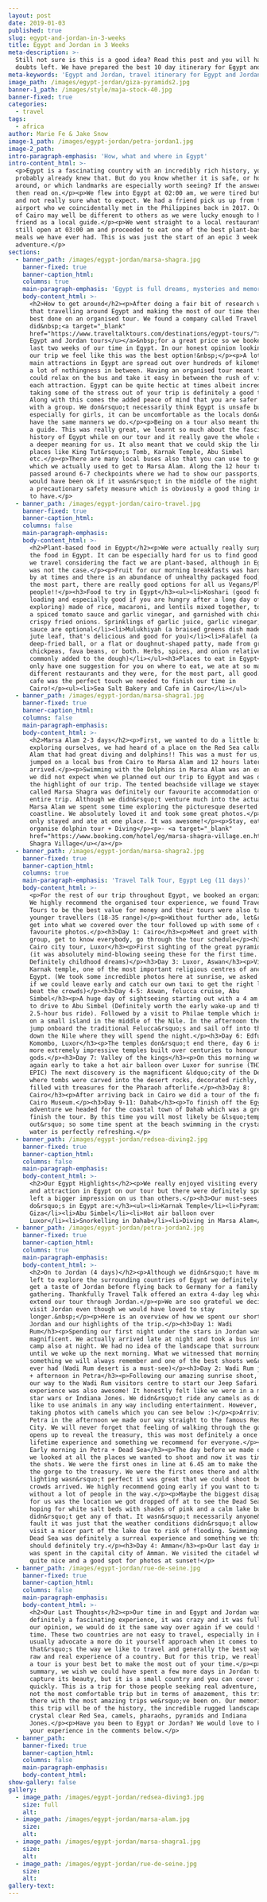 ```yaml
---
layout: post
date: 2019-01-03
published: true
slug: egypt-and-jordan-in-3-weeks
title: Egypt and Jordan in 3 Weeks
meta-description: >-
  Still not sure is this is a good idea? Read this post and you will have no
  doubts left. We have prepared the best 10 day itinerary for Egypt and Jordan.
meta-keywords: 'Egypt and Jordan, travel itinerary for Egypt and Jordan'
image_path: /images/egypt-jordan/giza-pyramids2.jpg
banner-1_path: /images/style/maja-stock-40.jpg
banner-fixed: true
categories:
  - travel
tags:
  - africa
author: Marie Fe & Jake Snow
image-1_path: /images/egypt-jordan/petra-jordan1.jpg
image-2_path:
intro-paragraph-emphasis: 'How, what and where in Egypt'
intro-content_html: >-
  <p>Egypt is a fascinating country with an incredibly rich history, you
  probably already knew that. But do you know whether it is safe, or how to get
  around, or which landmarks are especially worth seeing? If the answer is no
  then read on.</p><p>We flew into Egypt at 02:00 am, we were tired but excited
  and not really sure what to expect. We had a friend pick us up from the
  airport who we coincidentally met in the Philippines back in 2017. Our account
  of Cairo may well be different to others as we were lucky enough to have a
  friend as a local guide.</p><p>We went straight to a local restaurant that was
  still open at 03:00 am and proceeded to eat one of the best plant-based local
  meals we have ever had. This is was just the start of an epic 3 week Egypt
  adventure.</p>
sections:
  - banner_path: /images/egypt-jordan/marsa-shagra.jpg
    banner-fixed: true
    banner-caption_html:
    columns: true
    main-paragraph-emphasis: 'Egypt is full dreams, mysteries and memories'
    body-content_html: >-
      <h2>How to get around</h2><p>After doing a fair bit of research we decided
      that travelling around Egypt and making the most of our time there was
      best done on an organised tour. We found a company called Travel Talk that
      did&nbsp;<a target="_blank"
      href="https://www.traveltalktours.com/destinations/egypt-tours/"><u>15 day
      Egypt and Jordan tours</u></a>&nbsp;for a great price so we booked for the
      last two weeks of our time in Egypt. In our honest opinion looking back at
      our trip we feel like this was the best option!&nbsp;</p><p>A lot of the
      main attractions in Egypt are spread out over hundreds of kilometres with
      a lot of nothingness in between. Having an organised tour meant that we
      could relax on the bus and take it easy in between the rush of visiting
      each attraction. Egypt can be quite hectic at times albeit incredible so
      taking some of the stress out of your trip is definitely a good thing.
      Along with this comes the added peace of mind that you are safer being
      with a group. We don&rsquo;t necessarily think Egypt is unsafe but
      especially for girls, it can be uncomfortable as the locals don&rsquo;t
      have the same manners we do.</p><p>Being on a tour also meant that we had
      a guide. This was really great, we learnt so much about the fascinating
      history of Egypt while on our tour and it really gave the whole experience
      a deeper meaning for us. It also meant that we could skip the lines at
      places like King Tut&rsquo;s Tomb, Karnak Temple, Abu Simbel
      etc.</p><p>There are many local buses also that you can use to get around
      which we actually used to get to Marsa Alam. Along the 12 hour trip, we
      passed around 6-7 checkpoints where we had to show our passports, this
      would have been ok if it wasn&rsquo;t in the middle of the night. This is
      a precautionary safety measure which is obviously a good thing in general
      to have.</p>
  - banner_path: /images/egypt-jordan/cairo-travel.jpg
    banner-fixed: true
    banner-caption_html:
    columns: false
    main-paragraph-emphasis:
    body-content_html: >-
      <h2>Plant-based food in Egypt</h2><p>We were actually really surprised by
      the food in Egypt. It can be especially hard for us to find good food when
      we travel considering the fact we are plant-based, although in Egypt this
      was not the case.</p><p>Fruit for our morning breakfasts was hard to come
      by at times and there is an abundance of unhealthy packaged food, but for
      the most part, there are really good options for all us Vegans/Plant-based
      people!!</p><h3>Food to try in Egypt</h3><ul><li>Koshari (good for carb
      loading and especially good if you are hungry after a long day of
      exploring) made of rice, macaroni, and lentils mixed together, topped with
      a spiced tomato sauce and garlic vinegar, and garnished with chickpeas and
      crispy fried onions. Sprinklings of garlic juice, garlic vinegar, and hot
      sauce are optional</li><li>Mulukhiyah (a braised greens dish made with
      jute leaf, that's delicious and good for you)</li><li>Falafel (a
      deep-fried ball, or a flat or doughnut-shaped patty, made from ground
      chickpeas, fava beans, or both. Herbs, spices, and onion relatives are
      commonly added to the dough)</li></ul><h3>Places to eat in Egypt</h3><p>We
      only have one suggestion for you on where to eat, we ate at so many
      different restaurants and they were, for the most part, all good. But this
      cafe was the perfect touch we needed to finish our time in
      Cairo!</p><ul><li>Sea Salt Bakery and Cafe in Cairo</li></ul>
  - banner_path: /images/egypt-jordan/marsa-shagra1.jpg
    banner-fixed: true
    banner-caption_html:
    columns: false
    main-paragraph-emphasis:
    body-content_html: >-
      <h2>Marsa Alam 2-3 days</h2><p>First, we wanted to do a little bit of
      exploring ourselves, we had heard of a place on the Red Sea called Marsa
      Alam that had great diving and dolphins!! This was a must for us, so we
      jumped on a local bus from Cairo to Marsa Alam and 12 hours later we
      arrived.</p><p>Swimming with the Dolphins in Marsa Alam was an experience
      we did not expect when we planned out our trip to Egypt and was definitely
      the highlight of our trip. The tented beachside village we stayed at
      called Marsa Shagra was definitely our favourite accommodation of the
      entire trip. Although we didn&rsquo;t venture much into the actual town of
      Marsa Alam we spent some time exploring the picturesque deserted
      coastline. We absolutely loved it and took some great photos.</p><p>We
      only stayed and ate at one place. It was awesome!</p><p>Stay, eat and
      organise dolphin tour + Diving</p><p>- <a target="_blank"
      href="https://www.booking.com/hotel/eg/marsa-shagra-village.en.html?aid=1556632&amp;no_rooms=1&amp;group_adults=1"><u>Marsa
      Shagra Village</u></a></p>
  - banner_path: /images/egypt-jordan/marsa-shagra2.jpg
    banner-fixed: true
    banner-caption_html:
    columns: true
    main-paragraph-emphasis: 'Travel Talk Tour, Egypt Leg (11 days)'
    body-content_html: >-
      <p>For the rest of our trip throughout Egypt, we booked an organised tour.
      We highly recommend the organised tour experience, we found Travel Talk
      Tours to be the best value for money and their tours were also tailored to
      younger travellers (18-35 range)</p><p>Without further ado, let&rsquo;s
      get into what we covered over the tour followed up with some of our
      favourite photos.</p><h3>Day 1: Cairo</h3><p>Meet and greet with our
      group, get to know everybody, go through the tour schedule</p><h3>Day 2:
      Cairo city tour, Luxor</h3><p>First sighting of the great pyramids of Giza
      (it was absolutely mind-blowing seeing these for the first time.
      Definitely childhood dreams)</p><h3>Day 3: Luxor, Aswan</h3><p>Visiting
      Karnak temple, one of the most important religious centres of ancient
      Egypt. (We took some incredible photos here at sunrise, we asked our guide
      if we could leave early and catch our own taxi to get the right light and
      beat the crowds)</p><h3>Day 4-5: Aswan, felucca cruise, Abu
      Simbel</h3><p>A huge day of sightseeing starting out with a 4 am wake up
      to drive to Abu Simbel (Definitely worth the early wake-up and the
      2.5-hour bus ride). Followed by a visit to Philae temple which is located
      on a small island in the middle of the Nile. In the afternoon the groups
      jump onboard the traditional Felucca&rsquo;s and sail off into the sunset
      down the Nile where they will spend the night.</p><h3>Day 6: Edfu,
      Komombo, Luxor</h3><p>The temples don&rsquo;t end there, day 6 is full of
      more extremely impressive temples built over centuries to honour the
      gods.</p><h3>Day 7: Valley of the kings</h3><p>On this morning we rose
      again early to take a hot air balloon over Luxor for sunrise (THIS WAS
      EPIC) The next discovery is the magnificent &ldquo;city of the Dead&rdquo;
      where tombs were carved into the desert rocks, decorated richly, and
      filled with treasures for the Pharaoh afterlife.</p><h3>Day 8:
      Cairo</h3><p>After arriving back in Cairo we did a tour of the famous
      Cairo Museum.</p><h3>Day 9-11: Dahab</h3><p>To finish off the Egypt
      adventure we headed for the coastal town of Dahab which was a great way to
      finish the tour. By this time you will most likely be &lsquo;templed
      out&rsquo; so some time spent at the beach swimming in the crystal clear
      water is perfectly refreshing.</p>
  - banner_path: /images/egypt-jordan/redsea-diving2.jpg
    banner-fixed: true
    banner-caption_html:
    columns: false
    main-paragraph-emphasis:
    body-content_html: >-
      <h2>Our Egypt Highlights</h2><p>We really enjoyed visiting every temple
      and attraction in Egypt on our tour but there were definitely spots that
      left a bigger impression on us than others.</p><h3>Our must-sees and
      do&rsquo;s in Egypt are:</h3><ul><li>Karnak Temple</li><li>Pyramids of
      Giza</li><li>Abu Simbel</li><li>Hot air balloon over
      Luxor</li><li>Snorkelling in Dahab</li><li>Diving in Marsa Alam</li></ul>
  - banner_path: /images/egypt-jordan/petra-jordan2.jpg
    banner-fixed: true
    banner-caption_html:
    columns: true
    main-paragraph-emphasis:
    body-content_html: >-
      <h2>On to Jordan (4 days)</h2><p>Although we didn&rsquo;t have much time
      left to explore the surrounding countries of Egypt we definitely wanted to
      get a taste of Jordan before flying back to Germany for a family
      gathering. Thankfully Travel Talk offered an extra 4-day leg which would
      extend our tour through Jordan.</p><p>We are soo grateful we decided to
      visit Jordan even though we would have loved to stay
      longer.&nbsp;</p><p>Here is an overview of how we spent our short time in
      Jordan and our highlights of the trip.</p><h3>Day 1: Wadi
      Rum</h3><p>Spending our first night under the stars in Jordan was
      magnificent. We actually arrived late at night and took a bus into our
      camp also at night. We had no idea of the landscape that surrounded us
      until we woke up the next morning. What we witnessed that morning was
      something we will always remember and one of the best shoots we&rsquo;ve
      ever had (Wadi Rum desert is a must-see)</p><h3>Day 2: Wadi Rum jeep tour
      + afternoon in Petra</h3><p>Following our amazing sunrise shoot, we made
      our way to the Wadi Rum visitors centre to start our Jeep Safari. This
      experience was also awesome! It honestly felt like we were in a movie like
      star wars or Indiana Jones. We didn&rsquo;t ride any camels as don&rsquo;t
      like to use animals in any way including entertainment. However, we like
      taking photos with camels which you can see below :)</p><p>Arriving to
      Petra in the afternoon we made our way straight to the famous Red Rose
      City. We will never forget that feeling of walking through the gorge as it
      opens up to reveal the treasury, this was most definitely a once in a
      lifetime experience and something we recommend for everyone.</p><h3>Day 3:
      Early morning in Petra + Dead Sea</h3><p>The day before we made our plans,
      we looked at all the places we wanted to shoot and now it was time to get
      the shots. We were the first ones in line at 6.45 am to make the walk down
      the gorge to the treasury. We were the first ones there and although the
      lighting wasn&rsquo;t perfect it was great that we could shoot before the
      crowds arrived. We highly recommend going early if you want to take photos
      without a lot of people in the way.</p><p>Maybe the biggest disappointment
      for us was the location we got dropped off at to see the Dead Sea. We were
      hoping for white salt beds with shades of pink and a calm lake but we
      didn&rsquo;t get any of that. It wasn&rsquo;t necessarily anyone&rsquo;s
      fault it was just that the weather conditions didn&rsquo;t allow for us to
      visit a nicer part of the lake due to risk of flooding. Swimming in the
      Dead Sea was definitely a surreal experience and something we think you
      should definitely try.</p><h3>Day 4: Amman</h3><p>Our last day in Jordan
      was spent in the capital city of Amman. We visited the citadel which was
      quite nice and a good spot for photos at sunset!</p>
  - banner_path: /images/egypt-jordan/rue-de-seine.jpg
    banner-fixed: true
    banner-caption_html:
    columns: false
    main-paragraph-emphasis:
    body-content_html: >-
      <h2>Our Last Thoughts</h2><p>Our time in and Egypt and Jordan was
      definitely a fascinating experience, it was crazy and it was full-on. In
      our opinion, we would do it the same way over again if we could turn back
      time. These two countries are not easy to travel, especially in Egypt. We
      usually advocate a more do it yourself approach when it comes to travel as
      that&rsquo;s the way we like to travel and generally the best way to get a
      raw and real experience of a country. But for this trip, we really believe
      a tour is your best bet to make the most out of your time.</p><p>In
      summary, we wish we could have spent a few more days in Jordan to really
      capture its beauty, but it is a small country and you can cover it pretty
      quickly. This is a trip for those people seeking real adventure, it was
      not the most comfortable trip but in terms of amazement, this trip is up
      there with the most amazing trips we&rsquo;ve been on. Our memories of
      this trip will be of the history, the incredible rugged landscapes, the
      crystal clear Red Sea, camels, pharaohs, pyramids and Indiana
      Jones.</p><p>Have you been to Egypt or Jordan? We would love to know about
      your experience in the comments below.</p>
  - banner_path:
    banner-fixed: true
    banner-caption_html:
    columns: false
    main-paragraph-emphasis:
    body-content_html:
show-gallery: false
gallery:
  - image_path: /images/egypt-jordan/redsea-diving3.jpg
    size: full
    alt:
  - image_path: /images/egypt-jordan/marsa-alam.jpg
    size:
    alt:
  - image_path: /images/egypt-jordan/marsa-shagra1.jpg
    size:
    alt:
  - image_path: /images/egypt-jordan/rue-de-seine.jpg
    size:
    alt:
gallery-text: 
---
```

